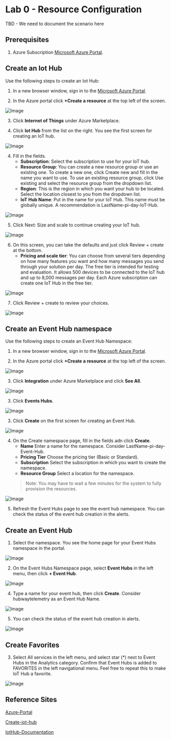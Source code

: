 # Lab 0 - Resource Configuration
TBD - We need to document the scenario here

## Prerequisites
1.  Azure Subscription [Microsoft Azure Portal](https://portal.azure.com).

## Create an Iot Hub

Use the following steps to create an Iot Hub:    

1. In a new browser window, sign in to the [Microsoft Azure Portal](https://portal.azure.com).

2. In the Azure portal click **+Create a resource** at the top left of the screen.

![Image](/images/lab-0-image1.png)

3. Click **Internet of Things** under Azure Marketplace.

3. Click **Iot Hub** from the list on the right. You see the first screen for creating an IoT hub.

![Image](/images/lab-0-image2.png)

4. Fill in the fields.
   * **Subscription**: Select the subscription to use for your IoT hub.
   * **Resource Group**: You can create a new resource group or use an existing one. To create a new one, click Create new and fill in the name you want to use. To use an existing resource group, click Use existing and select the resource group from the dropdown list.
   * **Region**: This is the region in which you want your hub to be located. Select the location closest to you from the dropdown list.
   * **IoT Hub Name**: Put in the name for your IoT Hub. This name must be globally unique. A recommendation is LastName-pi-day-IoT-Hub.

![Image](/images/lab-0-image3.png)

5. Click Next: Size and scale to continue creating your IoT hub.

![Image](/images/lab-0-image3.2.png)

6. On this screen, you can take the defaults and just click Review + create at the bottom.  
    * **Pricing and scale tier**: You can choose from several tiers depending on how many features you want and how many messages you send through your solution per day. The free tier is intended for testing and evaluation. It allows 500 devices to be connected to the IoT hub and up to 8,000 messages per day. Each Azure subscription can create one IoT Hub in the free tier.

![Image](/images/lab-0-image4.png)

7.  Click Review + create to review your choices. 

![Image](/images/lab-0-image5.png)


## Create an Event Hub namespace

Use the following steps to create an Event Hub Namespace:    

1. In a new browser window, sign in to the [Microsoft Azure Portal](https://portal.azure.com).

2. In the Azure portal click **+Create a resource** at the top left of the screen.

![Image](/images/lab-0-image1.png)

3. Click **Integration** under Azure Marketplace and click **See All**.

![Image](/images/lab-0-image10.png)

3. Click **Events Hubs**.

![Image](/images/lab-0-image11.png)

3. Click **Create** on the first screen for creating an Event Hub.

![Image](/images/lab-0-image12.png)

4. On the Create namespace page, fill in the fields adn click **Create**.
   * **Name** Enter a name for the namespace. Consider LastName-pi-day-Event-Hub.
   * **Pricing Tier** Choose the pricing tier (Basic or Standard).
   * **Subscription** Select the subscription in which you want to create the namespace.
   * **Resource Group** Select a location for the namespace.
    > Note: You may have to wait a few minutes for the system to fully provision the resources.

![Image](/images/lab-0-image13.png)

5. Refresh the Event Hubs page to see the event hub namespace. You can check the status of the event hub creation in the alerts. 

## Create an Event Hub

1. Select the namespace. You see the home page for your Event Hubs namespace in the portal.

![Image](/images/lab-0-image14.png)

2.  On the Event Hubs Namespace page, select **Event Hubs** in the left menu, then click **+ Event Hub**.

![Image](/images/lab-0-image16.png)

4.  Type a name for your event hub, then click **Create**.  Consider hubwaytelemetry as an Event Hub Name.

![Image](/images/lab-0-image17.png)

5.  You can check the status of the event hub creation in alerts.

![Image](/images/lab-0-image18.png)

## Create Favorites

3. Select All services in the left menu, and select star (*) next to Event Hubs in the Analytics category. Confirm that Event Hubs is added to FAVORITES in the left navigational menu.  Feel free to repeat this to make IoT Hub a favorite.

![Image](/images/lab-0-image15.png)

## Reference Sites

[Azure-Portal](https://portal.azure.com/)

[Create-iot-hub]( https://docs.microsoft.com/en-us/azure/iot-hub/iot-hub-create-through-portal)

[IotHub-Documentation](https://docs.microsoft.com/en-us/azure/iot-hub/)
